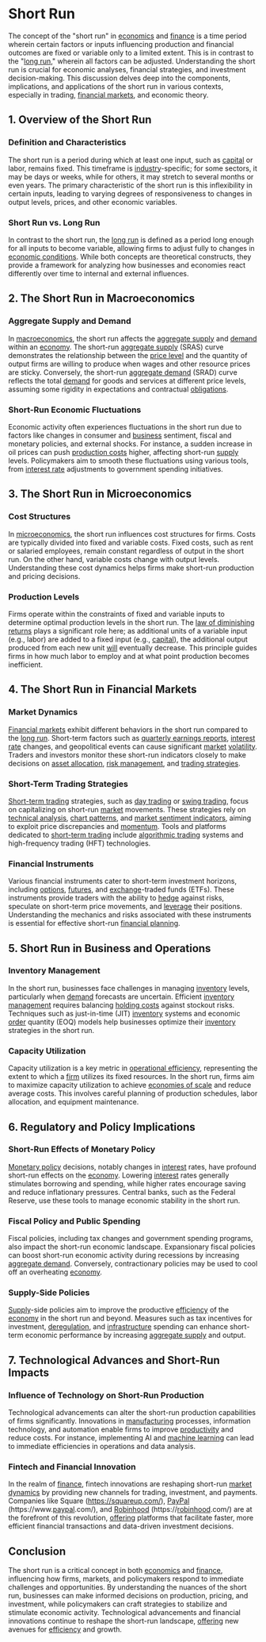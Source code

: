 # Short Run

The concept of the "short run" in [economics](../e/economics.md) and [finance](../f/finance.md) is a time period wherein certain factors or inputs influencing production and financial outcomes are fixed or variable only to a limited extent. This is in contrast to the "[long run](../l/long_run.md)," wherein all factors can be adjusted. Understanding the short run is crucial for economic analyses, financial strategies, and investment decision-making. This discussion delves deep into the components, implications, and applications of the short run in various contexts, especially in trading, [financial markets](../f/financial_market.md), and economic theory.

## 1. Overview of the Short Run

### Definition and Characteristics

The short run is a period during which at least one input, such as [capital](../c/capital.md) or labor, remains fixed. This timeframe is [industry](../i/industry.md)-specific; for some sectors, it may be days or weeks, while for others, it may stretch to several months or even years. The primary characteristic of the short run is this inflexibility in certain inputs, leading to varying degrees of responsiveness to changes in output levels, prices, and other economic variables.

### Short Run vs. Long Run

In contrast to the short run, the [long run](../l/long_run.md) is defined as a period long enough for all inputs to become variable, allowing firms to adjust fully to changes in [economic conditions](../e/economic_conditions.md). While both concepts are theoretical constructs, they provide a framework for analyzing how businesses and economies react differently over time to internal and external influences.

## 2. The Short Run in Macroeconomics

### Aggregate Supply and Demand

In [macroeconomics](../m/macroeconomics.md), the short run affects the [aggregate supply](../a/aggregate_supply.md) and [demand](../d/demand.md) within an [economy](../e/economy.md). The short-run [aggregate supply](../a/aggregate_supply.md) (SRAS) curve demonstrates the relationship between the [price level](../p/price_level.md) and the quantity of output firms are willing to produce when wages and other resource prices are sticky. Conversely, the short-run [aggregate demand](../a/aggregate_demand.md) (SRAD) curve reflects the total [demand](../d/demand.md) for goods and services at different price levels, assuming some rigidity in expectations and contractual [obligations](../o/obligation.md).

### Short-Run Economic Fluctuations

Economic activity often experiences fluctuations in the short run due to factors like changes in consumer and [business](../b/business.md) sentiment, fiscal and monetary policies, and external shocks. For instance, a sudden increase in oil prices can push [production costs](../p/production_costs.md) higher, affecting short-run [supply](../s/supply.md) levels. Policymakers aim to smooth these fluctuations using various tools, from [interest rate](../i/interest_rate.md) adjustments to government spending initiatives.

## 3. The Short Run in Microeconomics

### Cost Structures

In [microeconomics](../m/microeconomics.md), the short run influences cost structures for firms. Costs are typically divided into fixed and variable costs. Fixed costs, such as rent or salaried employees, remain constant regardless of output in the short run. On the other hand, variable costs change with output levels. Understanding these cost dynamics helps firms make short-run production and pricing decisions.

### Production Levels

Firms operate within the constraints of fixed and variable inputs to determine optimal production levels in the short run. The [law of diminishing returns](../l/law_of_diminishing_returns_in_trading.md) plays a significant role here; as additional units of a variable input (e.g., labor) are added to a fixed input (e.g., [capital](../c/capital.md)), the additional output produced from each new unit [will](../w/will.md) eventually decrease. This principle guides firms in how much labor to employ and at what point production becomes inefficient.

## 4. The Short Run in Financial Markets

### Market Dynamics

[Financial markets](../f/financial_market.md) exhibit different behaviors in the short run compared to the [long run](../l/long_run.md). Short-term factors such as [quarterly earnings reports](../q/quarterly_earnings_reports.md), [interest rate](../i/interest_rate.md) changes, and geopolitical events can cause significant [market](../m/market.md) [volatility](../v/volatility.md). Traders and investors monitor these short-run indicators closely to make decisions on [asset allocation](../a/asset_allocation.md), [risk management](../r/risk_management.md), and [trading strategies](../t/trading_strategies.md).

### Short-Term Trading Strategies

[Short-term trading](../s/short-term_trading.md) strategies, such as [day trading](../d/day_trading.md) or [swing trading](../s/swing_trading.md), focus on capitalizing on short-run [market](../m/market.md) movements. These strategies rely on [technical analysis](../t/technical_analysis.md), [chart patterns](../c/chart_patterns.md), and [market sentiment indicators](../m/market_sentiment_indicators.md), aiming to exploit price discrepancies and [momentum](../m/momentum.md). Tools and platforms dedicated to [short-term trading](../s/short-term_trading.md) include [algorithmic trading](../a/accountability.md) systems and high-frequency trading (HFT) technologies.

### Financial Instruments

Various financial instruments cater to short-term investment horizons, including [options](../o/options.md), [futures](../f/futures.md), and [exchange](../e/exchange.md)-traded funds (ETFs). These instruments provide traders with the ability to [hedge](../h/hedge.md) against risks, speculate on short-term price movements, and [leverage](../l/leverage.md) their positions. Understanding the mechanics and risks associated with these instruments is essential for effective short-run [financial planning](../f/financial_planning.md).

## 5. Short Run in Business and Operations

### Inventory Management

In the short run, businesses face challenges in managing [inventory](../i/inventory.md) levels, particularly when [demand](../d/demand.md) forecasts are uncertain. Efficient [inventory management](../i/inventory_management.md) requires balancing [holding costs](../h/holding_costs.md) against stockout risks. Techniques such as just-in-time (JIT) [inventory](../i/inventory.md) systems and economic [order](../o/order.md) quantity (EOQ) models help businesses optimize their [inventory](../i/inventory.md) strategies in the short run.

### Capacity Utilization

Capacity utilization is a key metric in [operational efficiency](../o/operational_efficiency_in_trading.md), representing the extent to which a [firm](../f/firm.md) utilizes its fixed resources. In the short run, firms aim to maximize capacity utilization to achieve [economies of scale](../e/economies_of_scale.md) and reduce average costs. This involves careful planning of production schedules, labor allocation, and equipment maintenance.

## 6. Regulatory and Policy Implications

### Short-Run Effects of Monetary Policy

[Monetary policy](../m/monetary_policy.md) decisions, notably changes in [interest](../i/interest.md) rates, have profound short-run effects on the [economy](../e/economy.md). Lowering [interest](../i/interest.md) rates generally stimulates borrowing and spending, while higher rates encourage saving and reduce inflationary pressures. Central banks, such as the Federal Reserve, use these tools to manage economic stability in the short run.

### Fiscal Policy and Public Spending

Fiscal policies, including tax changes and government spending programs, also impact the short-run economic landscape. Expansionary fiscal policies can boost short-run economic activity during recessions by increasing [aggregate demand](../a/aggregate_demand.md). Conversely, contractionary policies may be used to cool off an overheating [economy](../e/economy.md).

### Supply-Side Policies

[Supply](../s/supply.md)-side policies aim to improve the productive [efficiency](../e/efficiency.md) of the [economy](../e/economy.md) in the short run and beyond. Measures such as tax incentives for investment, [deregulation](../d/deregulation.md), and [infrastructure](../i/infrastructure.md) spending can enhance short-term economic performance by increasing [aggregate supply](../a/aggregate_supply.md) and output.

## 7. Technological Advances and Short-Run Impacts

### Influence of Technology on Short-Run Production

Technological advancements can alter the short-run production capabilities of firms significantly. Innovations in [manufacturing](../m/manufacturing.md) processes, information technology, and automation enable firms to improve [productivity](../p/productivity.md) and reduce costs. For instance, implementing AI and [machine learning](../m/machine_learning.md) can lead to immediate efficiencies in operations and data analysis.

### Fintech and Financial Innovation

In the realm of [finance](../f/finance.md), fintech innovations are reshaping short-run [market dynamics](../m/market_dynamics.md) by providing new channels for trading, investment, and payments. Companies like Square (https://squareup.com/), [PayPal](../p/paypal.md) (https://www.[paypal](../p/paypal.md).com/), and [Robinhood](../r/robinhood.md) (https://[robinhood](../r/robinhood.md).com/) are at the forefront of this revolution, [offering](../o/offering.md) platforms that facilitate faster, more efficient financial transactions and data-driven investment decisions.

## Conclusion

The short run is a critical concept in both [economics](../e/economics.md) and [finance](../f/finance.md), influencing how firms, markets, and policymakers respond to immediate challenges and opportunities. By understanding the nuances of the short run, businesses can make informed decisions on production, pricing, and investment, while policymakers can craft strategies to stabilize and stimulate economic activity. Technological advancements and financial innovations continue to reshape the short-run landscape, [offering](../o/offering.md) new avenues for [efficiency](../e/efficiency.md) and growth.
